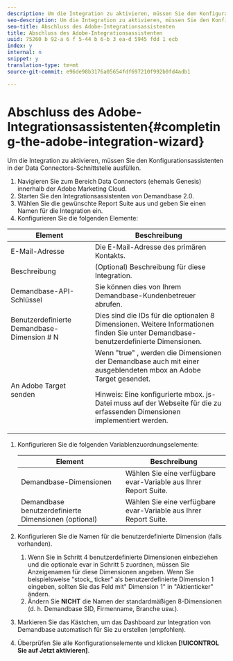 ```yaml
---
description: Um die Integration zu aktivieren, müssen Sie den Konfigurationsassistenten in der Data Connectors-Schnittstelle ausfüllen.
seo-description: Um die Integration zu aktivieren, müssen Sie den Konfigurationsassistenten in der Data Connectors-Schnittstelle ausfüllen.
seo-title: Abschluss des Adobe-Integrationsassistenten
title: Abschluss des Adobe-Integrationsassistenten
uuid: 75260 b 92-a 6 f 5-44 b 6-b 3 ea-d 5945 fdd 1 ecb
index: y
internal: n
snippet: y
translation-type: tm+mt
source-git-commit: e96de98b3176a05654fdf697210f992b0fd4adb1

---
```



# Abschluss des Adobe-Integrationsassistenten{#completing-the-adobe-integration-wizard}

Um die Integration zu aktivieren, müssen Sie den Konfigurationsassistenten in der Data Connectors-Schnittstelle ausfüllen.

1. Navigieren Sie zum Bereich Data Connectors (ehemals Genesis) innerhalb der Adobe Marketing Cloud.
1. Starten Sie den Integrationsassistenten von Demandbase 2.0.
1. Wählen Sie die gewünschte Report Suite aus und geben Sie einen Namen für die Integration ein.
1. Konfigurieren Sie die folgenden Elemente:

<table id="table_8D60DC7C48C144DC9934749E7F9F65FF"> 
 <thead> 
  <tr> 
   <th colname="col1" class="entry"> Element </th> 
   <th colname="col2" class="entry"> Beschreibung </th> 
  </tr>
 </thead>
 <tbody> 
  <tr> 
   <td colname="col1"> E-Mail-Adresse </td> 
   <td colname="col2"> Die E-Mail-Adresse des primären Kontakts. </td> 
  </tr> 
  <tr> 
   <td colname="col1"> Beschreibung </td> 
   <td colname="col2"> (Optional) Beschreibung für diese Integration. </td> 
  </tr> 
  <tr> 
   <td colname="col1"> Demandbase-API-Schlüssel </td> 
   <td colname="col2"> Sie können dies von Ihrem Demandbase-Kundenbetreuer abrufen. </td> 
  </tr> 
  <tr> 
   <td colname="col1"> Benutzerdefinierte Demandbase-Dimension # N </td> 
   <td colname="col2"> Dies sind die IDs für die optionalen 8 Dimensionen. Weitere Informationen finden Sie unter Demandbase-benutzerdefinierte Dimensionen. </td> 
  </tr> 
  <tr> 
   <td colname="col1"> An Adobe Target senden </td> 
   <td colname="col2">Wenn "true" , werden die Dimensionen der Demandbase auch mit einer ausgeblendeten mbox an Adobe Target gesendet. <p>Hinweis: Eine konfigurierte mbox. js-Datei muss auf der Webseite für die zu erfassenden Dimensionen implementiert werden. </p> </td> 
  </tr> 
 </tbody> 
</table>

1. Konfigurieren Sie die folgenden Variablenzuordnungselemente:

   | Element | Beschreibung |
   |---|---|
   | Demandbase-Dimensionen | Wählen Sie eine verfügbare evar-Variable aus Ihrer Report Suite. |
   | Demandbase benutzerdefinierte Dimensionen (optional) | Wählen Sie eine verfügbare evar-Variable aus Ihrer Report Suite. |

1. Konfigurieren Sie die Namen für die benutzerdefinierte Dimension (falls vorhanden).

   1. Wenn Sie in Schritt 4 benutzerdefinierte Dimensionen einbeziehen und die optionale evar in Schritt 5 zuordnen, müssen Sie Anzeigenamen für diese Dimensionen angeben. Wenn Sie beispielsweise "stock_ ticker" als benutzerdefinierte Dimension 1 eingeben, sollten Sie das Feld mit" Dimension 1" in "Aktienticker" ändern.
   1. Ändern Sie **NICHT** die Namen der standardmäßigen 8-Dimensionen (d. h. Demandbase SID, Firmenname, Branche usw.).

1. Markieren Sie das Kästchen, um das Dashboard zur Integration von Demandbase automatisch für Sie zu erstellen (empfohlen).
1. Überprüfen Sie alle Konfigurationselemente und klicken **[!UICONTROL Sie auf Jetzt aktivieren]**.

